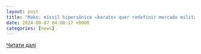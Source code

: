```yaml
---
layout: post
title: "Mako: míssil hipersônico «barato» quer redefinir mercado militar"
date: 2024-08-07 04:08:17 +0000
categories: [news]
---
```


[Читати далі](https://www.youtube.com/watch?v=fzCFLZX2w1c)
